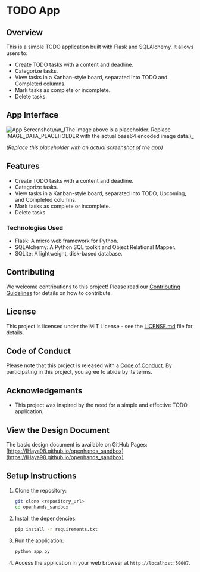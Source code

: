 # TODO App

## Overview

This is a simple TODO application built with Flask and SQLAlchemy. It allows users to:

*   Create TODO tasks with a content and deadline.
*   Categorize tasks.
*   View tasks in a Kanban-style board, separated into TODO and Completed columns.
*   Mark tasks as complete or incomplete.
*   Delete tasks.

## App Interface

![App Screenshot](data:image/png;base64,IMAGE_DATA_PLACEHOLDER)\n\n_(The image above is a placeholder. Replace IMAGE_DATA_PLACEHOLDER with the actual base64 encoded image data.)_

_(Replace this placeholder with an actual screenshot of the app)_

## Features

*   Create TODO tasks with a content and deadline.
*   Categorize tasks.
*   View tasks in a Kanban-style board, separated into TODO, Upcoming, and Completed columns.
*   Mark tasks as complete or incomplete.
*   Delete tasks.

### Technologies Used

*   Flask: A micro web framework for Python.
*   SQLAlchemy: A Python SQL toolkit and Object Relational Mapper.
*   SQLite: A lightweight, disk-based database.

## Contributing

We welcome contributions to this project! Please read our [Contributing Guidelines](CONTRIBUTING.md) for details on how to contribute.

## License

This project is licensed under the MIT License - see the [LICENSE.md](LICENSE.md) file for details.

## Code of Conduct

Please note that this project is released with a [Code of Conduct](CODE_OF_CONDUCT.md). By participating in this project, you agree to abide by its terms.

## Acknowledgements

*   This project was inspired by the need for a simple and effective TODO application.

## View the Design Document

The basic design document is available on GitHub Pages: [https://IHaya98.github.io/openhands_sandbox](https://IHaya98.github.io/openhands_sandbox)

## Setup Instructions

1.  Clone the repository:

    ```bash
    git clone <repository_url>
    cd openhands_sandbox
    ```

2.  Install the dependencies:

    ```bash
    pip install -r requirements.txt
    ```

3.  Run the application:

    ```bash
    python app.py
    ```

4.  Access the application in your web browser at `http://localhost:50007`.